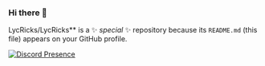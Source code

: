 ### Hi there 👋

LycRicks/LycRicks** is a ✨ _special_ ✨ repository because its `README.md` (this file) appears on your GitHub profile.


[![Discord Presence](https://lanyard-profile-readme.vercel.app/api/446756823614357505?hideDiscrim=true)](https://discord.com/users/446756823614357505)

